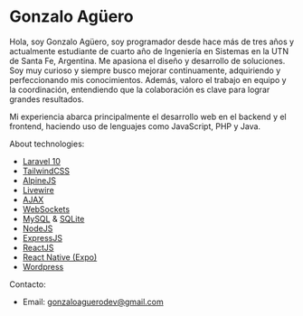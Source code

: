 # Gonzalo Agüero
Hola, soy Gonzalo Agüero, soy programador desde hace más de tres años y actualmente estudiante de cuarto año de Ingeniería en Sistemas en la UTN de Santa Fe, Argentina. Me apasiona el diseño y desarrollo de soluciones. Soy muy curioso y siempre busco mejorar continuamente, adquiriendo y perfeccionando mis conocimientos. Además, valoro el trabajo en equipo y la coordinación, entendiendo que la colaboración es clave para lograr grandes resultados.

Mi experiencia abarca principalmente el desarrollo web en el backend y el frontend, haciendo uso de lenguajes como JavaScript, PHP y Java.

About technologies:
  - [Laravel 10](https://laravel.com/)
  - [TailwindCSS](https://tailwindcss.com/)
  - [AlpineJS](https://alpinejs.dev/)
  - [Livewire](https://laravel-livewire.com/)
  - [AJAX](https://es.wikipedia.org/wiki/AJAX)
  - [WebSockets](https://es.wikipedia.org/wiki/WebSocket)
  - [MySQL](https://es.wikipedia.org/wiki/MySQL) & [SQLite](https://sqlite.org/index.html)
  - [NodeJS](https://nodejs.org/en)
  - [ExpressJS](https://expressjs.com/es/)
  - [ReactJS](https://react.dev/)
  - [React Native (Expo)](https://expo.dev/)
  - [Wordpress](https://wordpress.org/)

Contacto:
  - Email: gonzaloaguerodev@gmail.com
<!---
gonzalo90fa/gonzalo90fa is a ✨ special ✨ repository because its `README.md` (this file) appears on your GitHub profile.
You can click the Preview link to take a look at your changes.
--->
